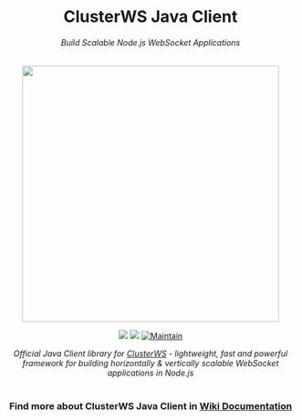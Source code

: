 <h1 align="center">ClusterWS Java Client</h1> 
<h6 align="center">Build Scalable Node.js WebSocket Applications</h6>

<p align="center">
 <img src="https://cdn.rawgit.com/goriunov/159120ca6a883d8d4e75543ec395d361/raw/d22028ecc726d7d3cc30a2a85cc7cc454b0afada/clusterws.svg" width="450">
</p>

<p align="center">
    <a href="https://github.com/ClusterWS/ClusterWS-Client-Java/blob/master/LICENSE"><img src="https://img.shields.io/badge/LICENSE-MIT-AE1E80.svg?longCache=true&style=for-the-badge"></a>
    <a title="JitPack Version" href="https://jitpack.io/#ClusterWS/ClusterWS-Client-Java"><img src="https://img.shields.io/badge/JitPack-3.0.0-AE1E80.svg?longCache=true&style=for-the-badge"></a>
    <a href="https://github.com/ClusterWS/ClusterWS-Client-JS/graphs/commit-activity"><img src="https://img.shields.io/badge/Maintain-Yes-AE1E80.svg?style=for-the-badge" alt="Maintain" /></a>
</p>

<p align="center">
    <i>Official Java Client library for <a href="https://github.com/ClusterWS/ClusterWS">ClusterWS</a> - lightweight, fast and powerful framework for building horizontally & vertically scalable WebSocket applications in Node.js</i>
</p>

<h1></h1>
<h3 align="center">
    Find more about ClusterWS Java Client in <a href="https://github.com/ClusterWS/ClusterWS-Client-Java/wiki"><strong>Wiki Documentation</strong></a>
</h3>
